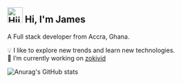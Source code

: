 <img src="https://camo.githubusercontent.com/4cc9a57bfd6f608470e752bb84f004b658b65866dffbf9d73abe425745d4133f/68747470733a2f2f63646e2e6a7364656c6976722e6e65742f67682f54683357616c6c2f6173736574732d63646e2f506572736f6e616c476974687562526561646d652f48616e6447726565742e676966" width="35" alt="Hii..">  Hi, I'm James
---



A Full stack developer from Accra, Ghana.


💡  I like to explore new trends and learn new technologies.
<br/>
🔭 I’m currently working on <a href="https://github.com/jameszokah/zoki-meet" target="_blank">zokivid<a>
  
  ![Anurag's GitHub stats](https://github-readme-stats.vercel.app/api?username=jameszokah&show_icons=true&theme=chartreuse-dark)


<!--
**jameszokah/jameszokah** is a ✨ _special_ ✨ repository because its `README.md` (this file) appears on your GitHub profile.

Here are some ideas to get you started:

- 🔭 I’m currently working on ...
- 🌱 I’m currently learning ...
- 👯 I’m looking to collaborate on ...
- 🤔 I’m looking for help with ...
- 💬 Ask me about ...
- 📫 How to reach me: ...
- 😄 Pronouns: ...
- ⚡ Fun fact: ...
-->

